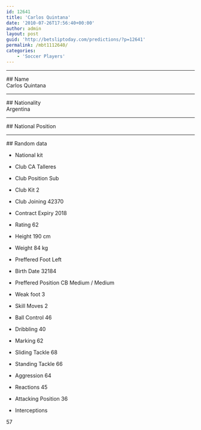 ```yaml
---
id: 12641
title: 'Carlos Quintana'
date: '2010-07-26T17:56:40+00:00'
author: admin
layout: post
guid: 'http://betsliptoday.com/predictions/?p=12641'
permalink: /mbt1112640/
categories:
    - 'Soccer Players'
---
```


- - - - - -

\## Name  
 Carlos Quintana

- - - - - -

\## Nationality  
 Argentina

- - - - - -

\## National Position

- - - - - -

\## Random data

- National kit
- Club
 CA Talleres

- Club Position
 Sub

- Club Kit
 2

- Club Joining
 42370

- Contract Expiry
 2018

- Rating
 62

- Height
 190 cm

- Weight
 84 kg

- Preffered Foot
 Left

- Birth Date
 32184

- Preffered Position
 CB Medium / Medium

- Weak foot
 3

- Skill Moves
 2

- Ball Control
 46

- Dribbling
 40

- Marking
 62

- Sliding Tackle
 68

- Standing Tackle
 66

- Aggression
 64

- Reactions
 45

- Attacking Position
 36

- Interceptions

 57
